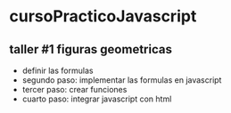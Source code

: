 # cursoPracticoJavascript

## taller #1 figuras geometricas

- definir las formulas
- segundo paso: implementar las formulas en javascript
- tercer paso: crear funciones
- cuarto paso: integrar javascript con html
